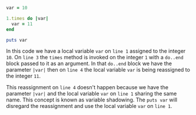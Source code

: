 ```ruby
var = 10

1.times do |var|
  var = 11
end

puts var
```

In this code we have a local variable `var` on `line 1` assigned to the integer `10`. On `line 3` the `times` method is invoked on the integer `1` with a `do..end` block passed to it as an argument. In that `do..end` block we have the parameter `|var|` then on `line 4` the local variable `var` is being reassigned to the integer `11`.

This reassignment on `line 4` doesn't happen because we have the parameter `|var|` and the local variable `var` on `line 1` sharing the same name. This concept is known as variable shadowing. The `puts var` will disregard the reassignment and use the local variable `var` on `line 1`. 